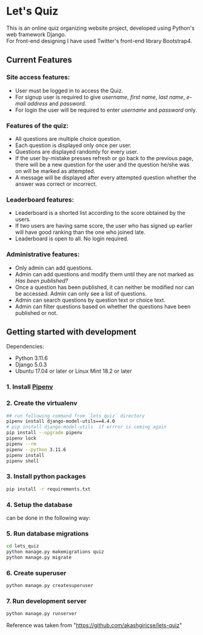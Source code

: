# Let's Quiz


This is an online quiz organizing website project, developed using Python's web framework Django.<br>
For front-end designing I have used Twitter's front-end library Bootstrap4.


## Current Features

### Site access features:

- User must be logged in to access the Quiz.
- For signup user is required to give _username_, _first name_, _last name_, _e-mail address_ and _password_.
- For login the user will be required to enter _username_ and _password_ only.

### Features of the quiz:

- All questions are multiple choice question.
- Each question is displayed only once per user.
- Questions are displayed randomly for every user.
- If the user by-mistake presses refresh or go back to the previous page, there will be a new question for the user and the
  question he/she was on will be marked as attempted.
- A message will be displayed after every attempted question whether the answer was correct or incorrect.

### Leaderboard features:

- Leaderboard is a shorted list according to the score obtained by the users.
- If two users are having same score, the user who has signed up earlier will have good ranking than the one who joined late.
- Leaderboard is open to all. No login required.

### Administrative features:

- Only admin can add questions.
- Admin can add questions and modify them until they are not marked as _Has been published?_
- Once a question has been published, it can neither be modified nor can be accessed. Admin can only see a list of questions.
- Admin can search questions by question text or choice text.
- Admin can filter questions based on whether the questions have been published or not.

## Getting started with development

Dependencies:

- Python 3.11.6
- Django 5.0.3
- Ubuntu 17.04 or later or Linux Mint 18.2 or later

### 1. Install [Pipenv](https://pipenv.pypa.io/en/latest/)

### 2. Create the virtualenv

```bash
## run following command from `lets_quiz` directory
pipenv install django-model-utils==4.4.0
# pip install django-model-utils  if errror is coming again
pip install --upgrade pipenv
pipenv lock
pipenv --rm
pipenv --python 3.11.6
pipenv install
pipenv shell
```

### 3. Install python packages

```bash
pip install -r requirements.txt
```

### 4. Setup the database

can be done in the following way:


<!-- 
mysql -u root -p
CREATE DATABASE my_database;
GRANT ALL PRIVILEGES ON my_database.* TO 'my_user'@'localhost' IDENTIFIED BY 'my_password';
FLUSH PRIVILEGES; 
-->

<!-- set DJANGO_SETTINGS_MODULE=lets_quiz.settings -->

### 5. Run database migrations

```bash
cd lets_quiz
python manage.py makemigrations quiz
python manage.py migrate
```

### 6. Create superuser

```bash
python manage.py createsuperuser
```

### 7. Run development server

```bash
python manage.py runserver
```


Reference was taken from "https://github.com/akashgiricse/lets-quiz"